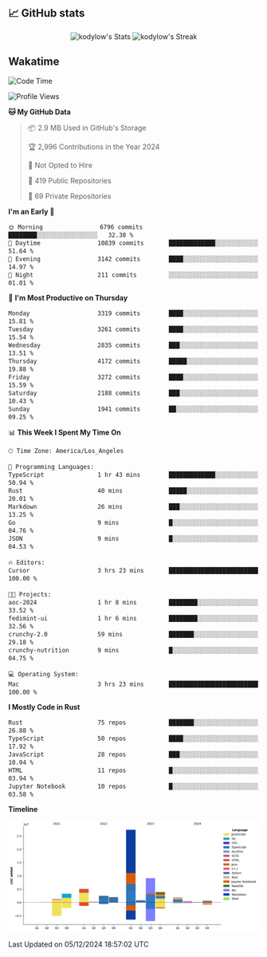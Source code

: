## 📈 GitHub stats
<!--START_SECTION:github-->
<div class="badges-githubstats">
  <p align="center">
    <img src="https://github-readme-stats.vercel.app/api?username=kodylow&theme=tokyonight&show_icons=true&hide_border=true&count_private=true" alt="kodylow's Stats" height="165">
    <img src="https://github-readme-streak-stats.herokuapp.com/?user=kodylow&theme=tokyonight&hide_border=true" alt="kodylow's Streak" height="165">
  </p>
</div>
<!--END_SECTION:github-->

## Wakatime 
<!--START_SECTION:waka-->
![Code Time](http://img.shields.io/badge/Code%20Time-1%2C284%20hrs%2011%20mins-blue)

![Profile Views](http://img.shields.io/badge/Profile%20Views-4-blue)

**🐱 My GitHub Data** 

> 📦 2.9 MB Used in GitHub's Storage 
 > 
> 🏆 2,996 Contributions in the Year 2024
 > 
> 🚫 Not Opted to Hire
 > 
> 📜 419 Public Repositories 
 > 
> 🔑 69 Private Repositories 
 > 
**I'm an Early 🐤** 

```text
🌞 Morning                6796 commits        ████████░░░░░░░░░░░░░░░░░   32.38 % 
🌆 Daytime                10839 commits       █████████████░░░░░░░░░░░░   51.64 % 
🌃 Evening                3142 commits        ████░░░░░░░░░░░░░░░░░░░░░   14.97 % 
🌙 Night                  211 commits         ░░░░░░░░░░░░░░░░░░░░░░░░░   01.01 % 
```
📅 **I'm Most Productive on Thursday** 

```text
Monday                   3319 commits        ████░░░░░░░░░░░░░░░░░░░░░   15.81 % 
Tuesday                  3261 commits        ████░░░░░░░░░░░░░░░░░░░░░   15.54 % 
Wednesday                2835 commits        ███░░░░░░░░░░░░░░░░░░░░░░   13.51 % 
Thursday                 4172 commits        █████░░░░░░░░░░░░░░░░░░░░   19.88 % 
Friday                   3272 commits        ████░░░░░░░░░░░░░░░░░░░░░   15.59 % 
Saturday                 2188 commits        ███░░░░░░░░░░░░░░░░░░░░░░   10.43 % 
Sunday                   1941 commits        ██░░░░░░░░░░░░░░░░░░░░░░░   09.25 % 
```


📊 **This Week I Spent My Time On** 

```text
🕑︎ Time Zone: America/Los_Angeles

💬 Programming Languages: 
TypeScript               1 hr 43 mins        █████████████░░░░░░░░░░░░   50.94 % 
Rust                     40 mins             █████░░░░░░░░░░░░░░░░░░░░   20.01 % 
Markdown                 26 mins             ███░░░░░░░░░░░░░░░░░░░░░░   13.25 % 
Go                       9 mins              █░░░░░░░░░░░░░░░░░░░░░░░░   04.76 % 
JSON                     9 mins              █░░░░░░░░░░░░░░░░░░░░░░░░   04.53 % 

🔥 Editors: 
Cursor                   3 hrs 23 mins       █████████████████████████   100.00 % 

🐱‍💻 Projects: 
aoc-2024                 1 hr 8 mins         ████████░░░░░░░░░░░░░░░░░   33.52 % 
fedimint-ui              1 hr 6 mins         ████████░░░░░░░░░░░░░░░░░   32.56 % 
crunchy-2.0              59 mins             ███████░░░░░░░░░░░░░░░░░░   29.18 % 
crunchy-nutrition        9 mins              █░░░░░░░░░░░░░░░░░░░░░░░░   04.75 % 

💻 Operating System: 
Mac                      3 hrs 23 mins       █████████████████████████   100.00 % 
```

**I Mostly Code in Rust** 

```text
Rust                     75 repos            ███████░░░░░░░░░░░░░░░░░░   26.88 % 
TypeScript               50 repos            ████░░░░░░░░░░░░░░░░░░░░░   17.92 % 
JavaScript               28 repos            ███░░░░░░░░░░░░░░░░░░░░░░   10.04 % 
HTML                     11 repos            █░░░░░░░░░░░░░░░░░░░░░░░░   03.94 % 
Jupyter Notebook         10 repos            █░░░░░░░░░░░░░░░░░░░░░░░░   03.58 % 
```



**Timeline**

![Lines of Code chart](https://raw.githubusercontent.com/Kodylow/Kodylow/master/assets/bar_graph.png)


 Last Updated on 05/12/2024 18:57:02 UTC
<!--END_SECTION:waka-->

